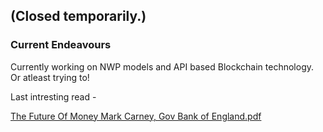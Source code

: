 ## (Closed temporarily.)



### Current Endeavours

Currently working on NWP models and API based Blockchain technology. Or atleast trying to!


Last intresting read -

[The Future Of Money Mark Carney, Gov Bank of England.pdf](https://github.com/soumilhooda/soumilhooda.github.io/files/6134559/The.Future.Of.Money.Mark.Carney.Gov.Bank.of.England.pdf)



